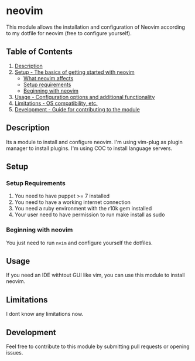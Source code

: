 # neovim

This module allows the installation and configuration of Neovim according to my dotfile for neovim (free to configure yourself).

## Table of Contents

1. [Description](#description)
1. [Setup - The basics of getting started with neovim](#setup)
    * [What neovim affects](#what-neovim-affects)
    * [Setup requirements](#setup-requirements)
    * [Beginning with neovim](#beginning-with-neovim)
1. [Usage - Configuration options and additional functionality](#usage)
1. [Limitations - OS compatibility, etc.](#limitations)
1. [Development - Guide for contributing to the module](#development)

## Description

Its a module to install and configure neovim. I'm using vim-plug as plugin manager to install plugins. I'm using COC to install language servers.

## Setup

### Setup Requirements

1. You need to have puppet >= 7 installed
2. You need to have a working internet connection
3. You need a ruby environment with the r10k gem installed
4. Your user need to have permission to run make install as sudo

### Beginning with neovim

You just need to run `nvim` and configure yourself the dotfiles.

## Usage

If you need an IDE withtout GUI like vim, you can use this module to install neovim.

## Limitations

I dont know any limitations now.

## Development

Feel free to contribute to this module by submitting pull requests or opening issues.
